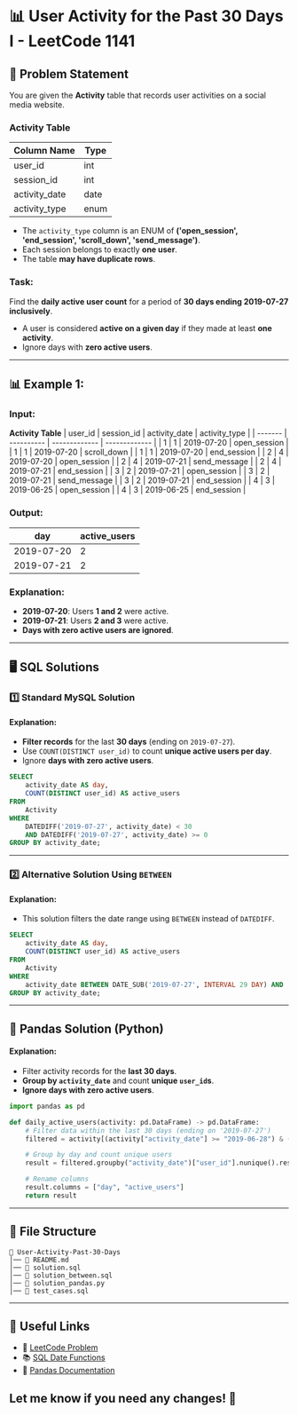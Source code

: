 
# 📊 User Activity for the Past 30 Days I - LeetCode 1141

## 📌 Problem Statement
You are given the **Activity** table that records user activities on a social media website.

### Activity Table
| Column Name   | Type |
| ------------- | ---- |
| user_id       | int  |
| session_id    | int  |
| activity_date | date |
| activity_type | enum |

- The `activity_type` column is an ENUM of **('open_session', 'end_session', 'scroll_down', 'send_message')**.
- Each session belongs to exactly **one user**.
- The table **may have duplicate rows**.

### Task:
Find the **daily active user count** for a period of **30 days ending 2019-07-27 inclusively**.
- A user is considered **active on a given day** if they made at least **one activity**.
- Ignore days with **zero active users**.

---

## 📊 Example 1:
### Input:
**Activity Table**
| user_id | session_id | activity_date | activity_type |
| ------- | ---------- | ------------- | ------------- |
| 1       | 1          | 2019-07-20    | open_session  |
| 1       | 1          | 2019-07-20    | scroll_down   |
| 1       | 1          | 2019-07-20    | end_session   |
| 2       | 4          | 2019-07-20    | open_session  |
| 2       | 4          | 2019-07-21    | send_message  |
| 2       | 4          | 2019-07-21    | end_session   |
| 3       | 2          | 2019-07-21    | open_session  |
| 3       | 2          | 2019-07-21    | send_message  |
| 3       | 2          | 2019-07-21    | end_session   |
| 4       | 3          | 2019-06-25    | open_session  |
| 4       | 3          | 2019-06-25    | end_session   |

### Output:
| day        | active_users |
| ---------- | ------------ |
| 2019-07-20 | 2            |
| 2019-07-21 | 2            |

### Explanation:
- **2019-07-20**: Users **1 and 2** were active.
- **2019-07-21**: Users **2 and 3** were active.
- **Days with zero active users are ignored**.

---

## 🖥 SQL Solutions

### 1️⃣ Standard MySQL Solution
#### Explanation:
- **Filter records** for the last **30 days** (ending on `2019-07-27`).
- Use `COUNT(DISTINCT user_id)` to count **unique active users per day**.
- Ignore **days with zero active users**.

```sql
SELECT 
    activity_date AS day, 
    COUNT(DISTINCT user_id) AS active_users
FROM 
    Activity
WHERE 
    DATEDIFF('2019-07-27', activity_date) < 30 
    AND DATEDIFF('2019-07-27', activity_date) >= 0
GROUP BY activity_date;
```

---

### 2️⃣ Alternative Solution Using `BETWEEN`
#### Explanation:
- This solution filters the date range using `BETWEEN` instead of `DATEDIFF`.

```sql
SELECT 
    activity_date AS day, 
    COUNT(DISTINCT user_id) AS active_users
FROM 
    Activity
WHERE 
    activity_date BETWEEN DATE_SUB('2019-07-27', INTERVAL 29 DAY) AND '2019-07-27'
GROUP BY activity_date;
```

---

## 🐍 Pandas Solution (Python)
#### Explanation:
- Filter activity records for the **last 30 days**.
- **Group by `activity_date`** and count **unique `user_id`s**.
- **Ignore days with zero active users**.

```python
import pandas as pd

def daily_active_users(activity: pd.DataFrame) -> pd.DataFrame:
    # Filter data within the last 30 days (ending on '2019-07-27')
    filtered = activity[(activity["activity_date"] >= "2019-06-28") & (activity["activity_date"] <= "2019-07-27")]

    # Group by day and count unique users
    result = filtered.groupby("activity_date")["user_id"].nunique().reset_index()

    # Rename columns
    result.columns = ["day", "active_users"]
    return result
```

---

## 📁 File Structure
```
📂 User-Activity-Past-30-Days
│── 📜 README.md
│── 📜 solution.sql
│── 📜 solution_between.sql
│── 📜 solution_pandas.py
│── 📜 test_cases.sql
```

---

## 🔗 Useful Links
- 📖 [LeetCode Problem](https://leetcode.com/problems/user-activity-for-the-past-30-days-i/)
- 📚 [SQL Date Functions](https://www.w3schools.com/sql/sql_dates.asp)
- 🐍 [Pandas Documentation](https://pandas.pydata.org/docs/)

## Let me know if you need any changes! 🚀